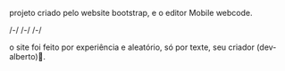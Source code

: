 projeto criado pelo website bootstrap,
e o editor Mobile webcode.

/-/                  /-/                    /-/

o site foi feito por experiência e aleatório, só
por texte, seu criador (dev-alberto)🙂.
